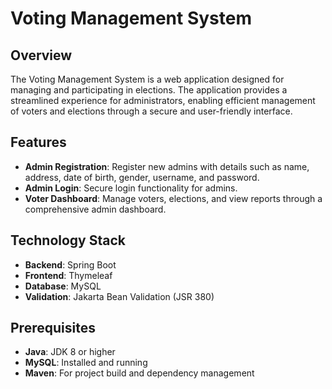 # Voting Management System

## Overview
The Voting Management System is a web application designed for managing and participating in elections. The application provides a streamlined experience for administrators, enabling efficient management of voters and elections through a secure and user-friendly interface.

## Features
- **Admin Registration**: Register new admins with details such as name, address, date of birth, gender, username, and password.
- **Admin Login**: Secure login functionality for admins.
- **Voter Dashboard**: Manage voters, elections, and view reports through a comprehensive admin dashboard.

## Technology Stack
- **Backend**: Spring Boot
- **Frontend**: Thymeleaf
- **Database**: MySQL
- **Validation**: Jakarta Bean Validation (JSR 380)

## Prerequisites
- **Java**: JDK 8 or higher
- **MySQL**: Installed and running
- **Maven**: For project build and dependency management

